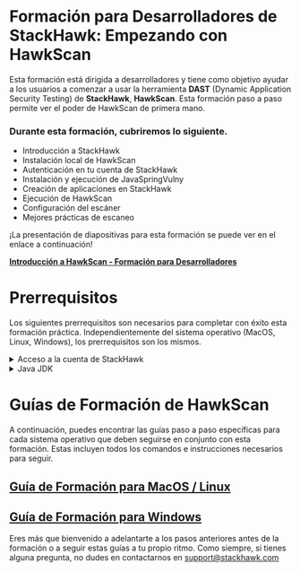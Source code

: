 # Formación para Desarrolladores de StackHawk: Empezando con HawkScan

Esta formación está dirigida a desarrolladores y tiene como objetivo ayudar a los usuarios a comenzar a usar la herramienta **DAST** (Dynamic Application Security Testing) de **StackHawk**, **HawkScan**. Esta formación paso a paso permite ver el poder de HawkScan de primera mano.

### **Durante esta formación, cubriremos lo siguiente.**    

* Introducción a StackHawk
* Instalación local de HawkScan
* Autenticación en tu cuenta de StackHawk
* Instalación y ejecución de JavaSpringVulny
* Creación de aplicaciones en StackHawk
* Ejecución de HawkScan
* Configuración del escáner
* Mejores prácticas de escaneo

¡La presentación de diapositivas para esta formación se puede ver en el enlace a continuación!

[**Introducción a HawkScan - Formación para Desarrolladores**](https://docs.google.com/presentation/d/1TtBFtU7fglIisO6GwrtA-gTCw0UOLZL-5aHvPnHYQqA/edit?usp=sharing) 

# Prerrequisitos
Los siguientes prerrequisitos son necesarios para completar con éxito esta formación práctica. Independientemente del sistema operativo (MacOS, Linux, Windows), los prerrequisitos son los mismos.

<details>
<summary>Acceso a la cuenta de StackHawk</summary>

Para participar y completar esta formación con éxito, necesitarás acceso a la cuenta de StackHawk de tu organización con permiso para crear nuevas aplicaciones y claves API.

> _Si ya tienes acceso a una cuenta de StackHawk, por favor no crees una organización adicional. Hacerlo añadirá pasos innecesarios a la formación..._

Puedes iniciar sesión en tu cuenta de StackHawk navegando a [**app.stackhawk.com**](app.stackhawk.com). 
</details>

<details>
<summary>Java JDK</summary>

Se requerirá Java JDK **(versión 11 o superior)** para ejecutar HawkScan localmente en tu computadora. Para verificar tu versión actual, ejecuta el siguiente comando en tu terminal:

```
 java -version
```  
Puedes descargar una versión reciente del Kit de Desarrollo de Java, [**aquí!**](https://adoptium.net/)
</details>

# Guías de Formación de HawkScan
A continuación, puedes encontrar las guías paso a paso específicas para cada sistema operativo que deben seguirse en conjunto con esta formación. Estas incluyen todos los comandos e instrucciones necesarios para seguir.

## [**Guía de Formación para MacOS / Linux**](MacOS-LinuxTrainingGuide.es.md) 
## [**Guía de Formación para Windows**](WindowsOSTrainingGuide.es.md)

Eres más que bienvenido a adelantarte a los pasos anteriores antes de la formación o a seguir estas guías a tu propio ritmo.
Como siempre, si tienes alguna pregunta, no dudes en contactarnos en support@stackhawk.com
